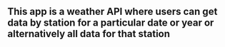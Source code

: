 ## This app is a weather API where users can get data by station for a particular date or year or alternatively all data for that station